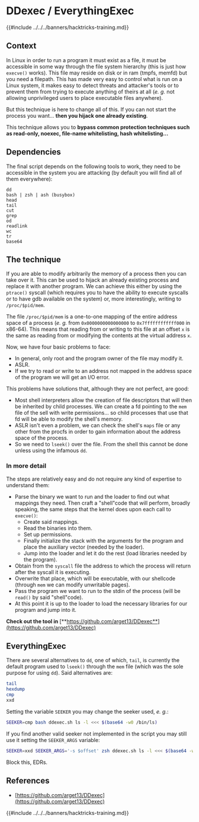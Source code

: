 # DDexec / EverythingExec

{{#include ../../../banners/hacktricks-training.md}}

## Context

In Linux in order to run a program it must exist as a file, it must be accessible in some way through the file system hierarchy (this is just how `execve()` works). This file may reside on disk or in ram (tmpfs, memfd) but you need a filepath. This has made very easy to control what is run on a Linux system, it makes easy to detect threats and attacker's tools or to prevent them from trying to execute anything of theirs at all (_e. g._ not allowing unprivileged users to place executable files anywhere).

But this technique is here to change all of this. If you can not start the process you want... **then you hijack one already existing**.

This technique allows you to **bypass common protection techniques such as read-only, noexec, file-name whitelisting, hash whitelisting...**

## Dependencies

The final script depends on the following tools to work, they need to be accessible in the system you are attacking (by default you will find all of them everywhere):

```
dd
bash | zsh | ash (busybox)
head
tail
cut
grep
od
readlink
wc
tr
base64
```

## The technique

If you are able to modify arbitrarily the memory of a process then you can take over it. This can be used to hijack an already existing process and replace it with another program. We can achieve this either by using the `ptrace()` syscall (which requires you to have the ability to execute syscalls or to have gdb available on the system) or, more interestingly, writing to `/proc/$pid/mem`.

The file `/proc/$pid/mem` is a one-to-one mapping of the entire address space of a process (_e. g._ from `0x0000000000000000` to `0x7ffffffffffff000` in x86-64). This means that reading from or writing to this file at an offset `x` is the same as reading from or modifying the contents at the virtual address `x`.

Now, we have four basic problems to face:

- In general, only root and the program owner of the file may modify it.
- ASLR.
- If we try to read or write to an address not mapped in the address space of the program we will get an I/O error.

This problems have solutions that, although they are not perfect, are good:

- Most shell interpreters allow the creation of file descriptors that will then be inherited by child processes. We can create a fd pointing to the `mem` file of the sell with write permissions... so child processes that use that fd will be able to modify the shell's memory.
- ASLR isn't even a problem, we can check the shell's `maps` file or any other from the procfs in order to gain information about the address space of the process.
- So we need to `lseek()` over the file. From the shell this cannot be done unless using the infamous `dd`.

### In more detail

The steps are relatively easy and do not require any kind of expertise to understand them:

- Parse the binary we want to run and the loader to find out what mappings they need. Then craft a "shell"code that will perform, broadly speaking, the same steps that the kernel does upon each call to `execve()`:
  - Create said mappings.
  - Read the binaries into them.
  - Set up permissions.
  - Finally initialize the stack with the arguments for the program and place the auxiliary vector (needed by the loader).
  - Jump into the loader and let it do the rest (load libraries needed by the program).
- Obtain from the `syscall` file the address to which the process will return after the syscall it is executing.
- Overwrite that place, which will be executable, with our shellcode (through `mem` we can modify unwritable pages).
- Pass the program we want to run to the stdin of the process (will be `read()` by said "shell"code).
- At this point it is up to the loader to load the necessary libraries for our program and jump into it.

**Check out the tool in** [**https://github.com/arget13/DDexec**](https://github.com/arget13/DDexec)

## EverythingExec

There are several alternatives to `dd`, one of which, `tail`, is currently the default program used to `lseek()` through the `mem` file (which was the sole purpose for using `dd`). Said alternatives are:

```bash
tail
hexdump
cmp
xxd
```

Setting the variable `SEEKER` you may change the seeker used, _e. g._:

```bash
SEEKER=cmp bash ddexec.sh ls -l <<< $(base64 -w0 /bin/ls)
```

If you find another valid seeker not implemented in the script you may still use it setting the `SEEKER_ARGS` variable:

```bash
SEEKER=xxd SEEKER_ARGS='-s $offset' zsh ddexec.sh ls -l <<< $(base64 -w0 /bin/ls)
```

Block this, EDRs.

## References

- [https://github.com/arget13/DDexec](https://github.com/arget13/DDexec)

{{#include ../../../banners/hacktricks-training.md}}

